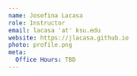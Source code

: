 ```yaml
---
name: Josefina Lacasa
role: Instructor
email: lacasa 'at' ksu.edu
website: https://jlacasa.github.io
photo: profile.png
meta:
  Office Hours: TBD
---
```

